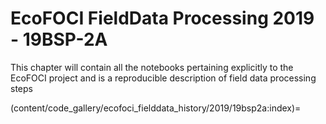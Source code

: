 # EcoFOCI FieldData Processing 2019 - 19BSP-2A

This chapter will contain all the notebooks pertaining explicitly to the EcoFOCI project and is a reproducible description of field data processing steps

(content/code_gallery/ecofoci_fielddata_history/2019/19bsp2a:index)=